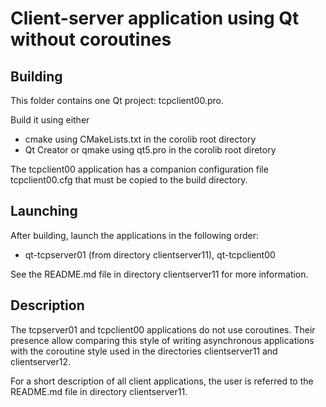# Client-server application using Qt without coroutines

## Building

This folder contains one Qt project: tcpclient00.pro.

Build it using either

* cmake using CMakeLists.txt in the corolib root directory
* Qt Creator or qmake using qt5.pro in the corolib root diretory

The tcpclient00 application has a companion configuration file tcpclient00.cfg that must be copied to the build directory.

## Launching

After building, launch the applications in the following order:

* qt-tcpserver01 (from directory clientserver11), qt-tcpclient00

See the README.md file in directory clientserver11 for more information.

## Description

The tcpserver01 and tcpclient00 applications do not use coroutines.
Their presence allow comparing this style of writing asynchronous applications with the coroutine style
used in the directories clientserver11 and clientserver12.

For a short description of all client applications, the user is referred to the README.md file in directory clientserver11.
